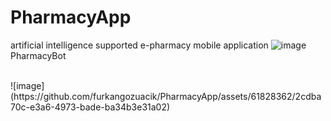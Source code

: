 # PharmacyApp
artificial intelligence supported e-pharmacy mobile application
![image](https://github.com/furkangozuacik/PharmacyApp/assets/61828362/83d7832b-db72-4ac5-ab2d-8441a87bcce0)
<br/>
PharmacyBot

<br/>
![image](https://github.com/furkangozuacik/PharmacyApp/assets/61828362/2cdba70c-e3a6-4973-bade-ba34b3e31a02)
<br/>
